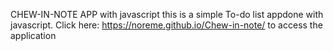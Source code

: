CHEW-IN-NOTE APP with javascript
this is a simple To-do list appdone with javascript. Click here: https://noreme.github.io/Chew-in-note/ to access the application
 
